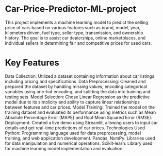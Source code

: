 # Car-Price-Predictor-ML-project
This project implements a machine learning model to predict the selling price of cars based on various features such as brand, model, year, kilometers driven, fuel type, seller type, transmission, and ownership history. The goal is to assist car dealerships, online marketplaces, and individual sellers in determining fair and competitive prices for used cars.

# Key Features
Data Collection: Utilized a dataset containing information about car listings including pricing and specifications.
Data Preprocessing: Cleaned and prepared the dataset by handling missing values, encoding categorical variables using one-hot encoding, and splitting the data into training and testing sets.
Model Selection: Chose Linear Regression as the predictive model due to its simplicity and ability to capture linear relationships between features and car prices.
Model Training: Trained the model on the training dataset and evaluated its performance using metrics such as Mean Absolute Percentage Error (MAPE) and Root Mean Squared Error (RMSE).
Deployment: Created a live demo using Streamlit, allowing users to input car details and get real-time predictions of car prices.
Technologies Used
Python: Programming language used for data preprocessing, model training, and web application development.
Pandas, NumPy: Libraries used for data manipulation and numerical operations.
Scikit-learn: Library used for machine learning model implementation and evaluation.

